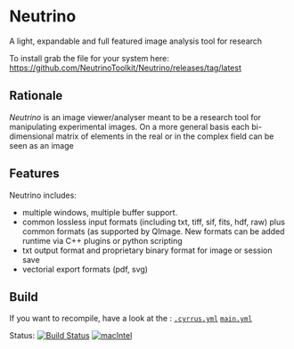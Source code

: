 Neutrino
========

A light, expandable and full featured image analysis tool for research

To install grab the file for your system here: https://github.com/NeutrinoToolkit/Neutrino/releases/tag/latest

Rationale
---------

*Neutrino* is an image viewer/analyser meant to be a research tool for manipulating experimental images. On a more general basis each bi-dimensional matrix of elements in the real or in the complex field can be seen as an image

Features
--------

Neutrino includes:

* multiple windows, multiple buffer support.
* common lossless input formats (including txt, tiff, sif, fits, hdf, raw) plus common formats (as supported by QImage. New formats can be added runtime via C++ plugins or python scripting
* txt output format and proprietary binary format for image or session save
* vectorial export formats (pdf, svg)


Build 
-----

If you want to recompile, have a look at the :
[`.cyrrus.yml`](https://github.com/NeutrinoToolkit/Neutrino/blob/master/.cirrus.yml) 
[`main.yml`](https://github.com/NeutrinoToolkit/Neutrino/blob/master/.github/workflows/main.yml) 

Status: [![Build Status](https://api.cirrus-ci.com/github/NeutrinoToolkit/Neutrino.svg?branch=master)](https://cirrus-ci.com/github/NeutrinoToolkit/Neutrino) [![macIntel](https://github.com/NeutrinoToolkit/Neutrino/actions/workflows/main.yml/badge.svg)](https://github.com/NeutrinoToolkit/Neutrino/actions/workflows/main.yml)
